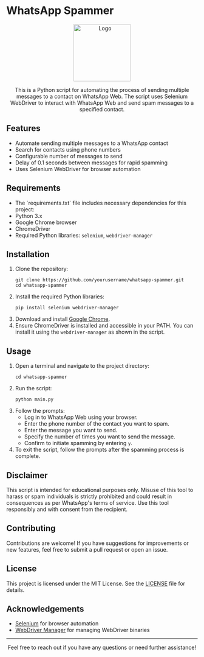 # WhatsApp Spammer

<p align="center">
  <img src="https://example.com/logo.png" alt="Logo" width="150">
</p>

<p align="center">
  This is a Python script for automating the process of sending multiple messages to a contact on WhatsApp Web.
  The script uses Selenium WebDriver to interact with WhatsApp Web and send spam messages to a specified contact.
</p>

## Features

<ul>
  <li>Automate sending multiple messages to a WhatsApp contact</li>
  <li>Search for contacts using phone numbers</li>
  <li>Configurable number of messages to send</li>
  <li>Delay of 0.1 seconds between messages for rapid spamming</li>
  <li>Uses Selenium WebDriver for browser automation</li>
</ul>

## Requirements

<ul>
<li> The `requirements.txt` file includes necessary dependencies for this project: </li>
  <li>Python 3.x</li>
  <li>Google Chrome browser</li>
  <li>ChromeDriver</li>
  <li>Required Python libraries: <code>selenium</code>, <code>webdriver-manager</code></li>
</ul>

## Installation

<ol>
  <li>Clone the repository:
    <pre><code>git clone https://github.com/yourusername/whatsapp-spammer.git
cd whatsapp-spammer</code></pre>
  </li>
  <li>Install the required Python libraries:
    <pre><code>pip install selenium webdriver-manager</code></pre>
  </li>
  <li>Download and install <a href="https://www.google.com/chrome/">Google Chrome</a>.</li>
  <li>Ensure ChromeDriver is installed and accessible in your PATH. You can install it using the <code>webdriver-manager</code> as shown in the script.</li>
</ol>

## Usage

<ol>
  <li>Open a terminal and navigate to the project directory:
    <pre><code>cd whatsapp-spammer</code></pre>
  </li>
  <li>Run the script:
    <pre><code>python main.py</code></pre>
  </li>
  <li>Follow the prompts:
    <ul>
      <li>Log in to WhatsApp Web using your browser.</li>
      <li>Enter the phone number of the contact you want to spam.</li>
      <li>Enter the message you want to send.</li>
      <li>Specify the number of times you want to send the message.</li>
      <li>Confirm to initiate spamming by entering <code>y</code>.</li>
    </ul>
  </li>
  <li>To exit the script, follow the prompts after the spamming process is complete.</li>
</ol>


## Disclaimer

<p>This script is intended for educational purposes only. Misuse of this tool to harass or spam individuals is strictly prohibited and could result in consequences as per WhatsApp's terms of service. Use this tool responsibly and with consent from the recipient.</p>

## Contributing

<p>Contributions are welcome! If you have suggestions for improvements or new features, feel free to submit a pull request or open an issue.</p>

## License

<p>This project is licensed under the MIT License. See the <a href="LICENSE">LICENSE</a> file for details.</p>

## Acknowledgements

<ul>
  <li><a href="https://www.selenium.dev/">Selenium</a> for browser automation</li>
  <li><a href="https://github.com/SergeyPirogov/webdriver_manager">WebDriver Manager</a> for managing WebDriver binaries</li>
</ul>

<hr>

<p align="center">Feel free to reach out if you have any questions or need further assistance!</p>
